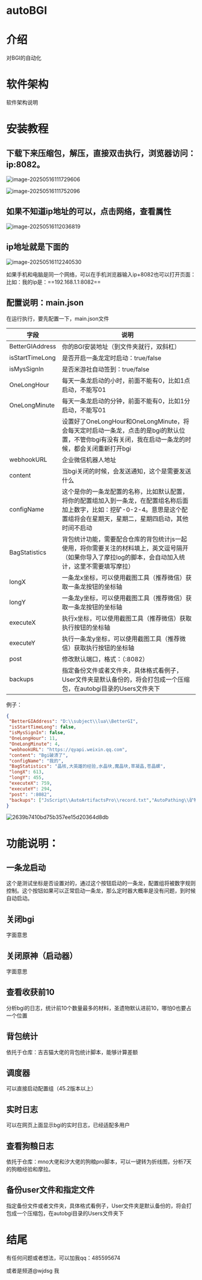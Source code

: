 # autoBGI

# 介绍
对BGI的自动化

# 软件架构
软件架构说明

# 安装教程

## 下载下来压缩包，解压，直接双击执行，浏览器访问：ip:8082。

![image-20250516111729606](./assets/image-20250516111729606.png)

![image-20250516111752096](./assets/image-20250516111752096.png)





## 如果不知道ip地址的可以，点击网络，查看属性

![image-20250516112036819](./assets/image-20250516112036819.png)



## ip地址就是下面的

![image-20250516112240530](./assets/image-20250516112240530.png)

如果手机和电脑是同一个网络，可以在手机浏览器输入ip+8082也可以打开页面：比如：我的ip是：==192.168.1.1:8082==

## 配置说明：main.json

在运行执行，要先配置一下，main.json文件

| 字段            | 说明                                                         |
| --------------- | ------------------------------------------------------------ |
| BetterGIAddress | 你的BGI安装地址（到文件夹就行，双斜杠）                      |
| isStartTimeLong | 是否开启一条龙定时启动：true/false                           |
| isMysSignIn     | 是否米游社自动签到：true/false                               |
| OneLongHour     | 每天一条龙启动的小时，前面不能有0，比如1点启动，不能写01     |
| OneLongMinute   | 每天一条龙启动的分钟，前面不能有0，比如1分启动，不能写01     |
|                 | 设置好了OneLongHour和OneLongMinute，将会每天定时启动一条龙，点击的是bgi的默认位置，不管你bgi有没有关闭，我在启动一条龙的时候，都会关闭重新打开bgi |
| webhookURL      | 企业微信机器人地址                                           |
| content         | 当bgi关闭的时候，会发送通知，这个是需要发送什么              |
| configName      | 这个是你的一条龙配置的名称，比如默认配置，将你的配置组加入到一条龙，在配置组名称后面加上数字，比如：挖矿-0-2-4。意思是这个配置组将会在星期天，星期二，星期四启动，其他时间不启动 |
| BagStatistics   | 背包统计功能，需要配合仓库的背包统计js一起使用，将你需要关注的材料填上，英文逗号隔开（如果你导入了摩拉log的脚本，会自动加入统计，这里不需要填写摩拉） |
| longX           | 一条龙x坐标，可以使用截图工具（推荐微信）获取一条龙按钮的坐标轴 |
| longY           | 一条龙y坐标，可以使用截图工具（推荐微信）获取一条龙按钮的坐标轴 |
| executeX        | 执行x坐标，可以使用截图工具（推荐微信）获取执行按钮的坐标轴  |
| executeY        | 执行一条龙y坐标，可以使用截图工具（推荐微信）获取执行按钮的坐标轴 |
| post            | 修改默认端口，格式：（:8082）                                |
| backups         | 指定备份文件或者文件夹，具体格式看例子，User文件夹是默认备份的，将会打包成一个压缩包，在autobgi目录的Users文件夹下 |



例子：

```json
{
 "BetterGIAddress": "D:\\subject\\lua\\BetterGI",
 "isStartTimeLong": false,
 "isMysSignIn": false,
 "OneLongHour": 11,
 "OneLongMinute": 4,
 "webhookURL": "https://qyapi.weixin.qq.com",
 "content": "Bgi破溃了",
 "configName": "我的",
 "BagStatistics": "晶核,大英雄的经验,水晶块,魔晶块,萃凝晶,苍晶螺",
 "longX": 613,
 "longY": 455,
 "executeX": 759,
 "executeY": 294,
 "post": ":8082",
 "backups": ["JsScript\\AutoArtifactsPro\\record.txt","AutoPathing\\矿物\\萃凝晶"]
}
```





![2639b7410bd75b357ee15d20364d8db](./assets/2639b7410bd75b357ee15d20364d8db.jpg)

# 功能说明：

## 一条龙启动

这个是测试坐标是否设置对的，通过这个按钮启动的一条龙，配置组将被数字规则控制。这个按钮如果可以正常启动一条龙，那么定时器大概率是没有问题，到时候自动启动。

## 关闭bgi

字面意思

## 关闭原神（启动器）

字面意思

## 查看收获前10

分析bgi的日志，统计前10个数量最多的材料，圣遗物默认进前10，哪怕0也要占一个位置

## 背包统计

依托于仓库：吉吉猫大佬的背包统计脚本，能够计算差额

## 调度器

可以直接启动配置组（45.2版本以上）

## 实时日志

可以在网页上面显示bgi的实时日志，已经适配多用户

## 查看狗粮日志

依托于仓库：mno大佬和汐大佬的狗粮pro脚本，可以一键转为折线图，分析7天的狗粮经验和摩拉。

## 备份user文件和指定文件

指定备份文件或者文件夹，具体格式看例子，User文件夹是默认备份的，将会打包成一个压缩包，在autobgi目录的Users文件夹下

# 结尾

有任何问题或者想法，可以加我qq：485595674

或者是频道@wjdsg 我

